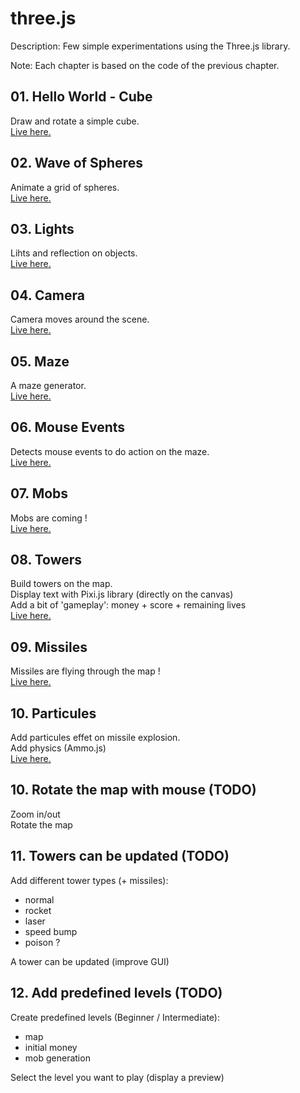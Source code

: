 # three.js

Description: Few simple experimentations using the Three.js library.

Note: Each chapter is based on the code of the previous chapter.

## 01. Hello World - Cube

Draw and rotate a simple cube.  
[Live here.](https://dorianbayart.github.io/three.js/hello-world-cube/)

## 02. Wave of Spheres

Animate a grid of spheres.  
[Live here.](https://dorianbayart.github.io/three.js/wave-of-spheres/)

## 03. Lights

Lihts and reflection on objects.  
[Live here.](https://dorianbayart.github.io/three.js/lights/)

## 04. Camera

Camera moves around the scene.  
[Live here.](https://dorianbayart.github.io/three.js/camera/)

## 05. Maze

A maze generator.  
[Live here.](https://dorianbayart.github.io/three.js/maze/)

## 06. Mouse Events

Detects mouse events to do action on the maze.  
[Live here.](https://dorianbayart.github.io/three.js/mouse-events/)

## 07. Mobs

Mobs are coming !  
[Live here.](https://dorianbayart.github.io/three.js/mobs/)

## 08. Towers

Build towers on the map.  
Display text with Pixi.js library (directly on the canvas)  
Add a bit of 'gameplay': money + score + remaining lives  
[Live here.](https://dorianbayart.github.io/three.js/towers/)

## 09. Missiles

Missiles are flying through the map !  
[Live here.](https://dorianbayart.github.io/three.js/missiles/)

## 10. Particules

Add particules effet on missile explosion.  
Add physics (Ammo.js)  
[Live here.](https://dorianbayart.github.io/three.js/particules/)

## 10. Rotate the map with mouse (TODO)

Zoom in/out  
Rotate the map

## 11. Towers can be updated (TODO)

Add different tower types (+ missiles):
- normal
- rocket
- laser
- speed bump
- poison ?

A tower can be updated (improve GUI)

## 12. Add predefined levels (TODO)

Create predefined levels (Beginner / Intermediate):
- map
- initial money
- mob generation

Select the level you want to play (display a preview)
